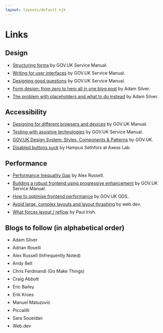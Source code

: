 ```yaml
---
layout: layouts/default.njk
---
```


<style>
    .cv ul li:not(:first-child) {
       margin-top: 0.5rem;
    }
</style>
<div class="cv flow">

# Links

## Design

- [Structuring forms](https://www.gov.uk/service-manual/design/form-structure) by GOV.UK Service Manual.
- [Writing for user interfaces](https://www.gov.uk/service-manual/design/writing-for-user-interfaces) by GOV.UK Service Manual.
- [Designing good questions](https://www.gov.uk/service-manual/design/designing-good-questions) by GOV.UK Service Manual.
- [Form design: from zero to hero all in one blog post](https://adamsilver.io/blog/form-design-from-zero-to-hero-all-in-one-blog-post/) by Adam Silver.
- [The problem with placeholders and what to do instead](https://adamsilver.io/blog/the-problem-with-placeholders-and-what-to-do-instead/) by Adam Silver.

## Accessibility

- [Designing for different browsers and devices](https://www.gov.uk/service-manual/technology/designing-for-different-browsers-and-devices) by GOV.UK Manual.
- [Testing with assistive technologies](https://www.gov.uk/service-manual/technology/testing-with-assistive-technologies) by GOV.UK Service Manual.
- [GOV.UK Design System: Styles, Components & Patterns](https://design-system.service.gov.uk/get-started/) by GOV.UK.
- [Disabled buttons suck](https://axesslab.com/disabled-buttons-suck/) by Hampus Sethfors at Axess Lab.

## Performance

- [Performance Inequality Gap](https://infrequently.org/series/performance-inequality/) by Alex Russell.
- [Building a robust frontend using progressive enhancement](https://www.gov.uk/service-manual/technology/using-progressive-enhancement) by GOV.UK Service Manual.
- [How to optimise frontend performance](https://gds-way.digital.cabinet-office.gov.uk/standards/optimise-frontend-perf.html#how-to-optimise-frontend-performance) by GOV.UK GDS.
- [Avoid large, complex layouts and layout thrashing](https://web.dev/articles/avoid-large-complex-layouts-and-layout-thrashing) by web.dev.
- [What forces layout / reflow](https://gist.github.com/paulirish/5d52fb081b3570c81e3a) by Paul Irish.

## Blogs to follow (in alphabetical order)

- Adam Silver
- Adrian Roselli
- Alex Russell (Infrequently Noted)
- Andy Bell
- Chris Ferdinandi (Go Make Things)
- Craig Abbott
- Eric Bailey
- Erik Kroes
- Manuel Matuzović
- Piccalilli
- Sara Soueidan
- Web.dev
<div>
